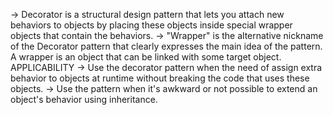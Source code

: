 -> Decorator is a structural design pattern that lets you attach new behaviors to objects by placing these objects inside special wrapper objects that contain the behaviors.
-> "Wrapper" is the alternative nickname of the Decorator pattern that clearly expresses the main idea of the pattern. A wrapper is an object that can be linked with some target object.
APPLICABILITY
-> Use the decorator pattern when the need of assign extra behavior to objects at runtime without breaking the code that uses these objects.
-> Use the pattern when it's awkward or not possible to extend an object's behavior using inheritance.